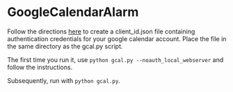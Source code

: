 # GoogleCalendarAlarm

Follow the directions [here](https://developers.google.com/google-apps/calendar/quickstart/python#prerequisites) to create a client_id.json file containing authentication credentials for your google calendar account. Place the file in the same directory as the gcal.py script.

The first time you run it, use ```python gcal.py --noauth_local_webserver``` and follow the instructions.

Subsequently, run with ```python gcal.py```.
